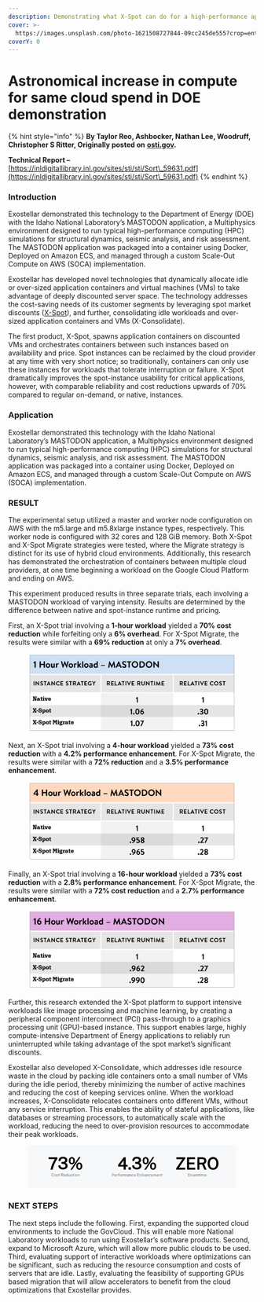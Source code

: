 ```yaml
---
description: Demonstrating what X-Spot can do for a high-performance application
cover: >-
  https://images.unsplash.com/photo-1621508727844-09cc245de555?crop=entropy&cs=srgb&fm=jpg&ixid=M3wxOTcwMjR8MHwxfHNlYXJjaHwxfHxzdGVsbGFyfGVufDB8fHx8MTY5NjI3ODUwN3ww&ixlib=rb-4.0.3&q=85
coverY: 0
---
```


# Astronomical increase in compute for same cloud spend in DOE demonstration

{% hint style="info" %}
**By Taylor Reo, Ashbocker, Nathan Lee, Woodruff, Christopher S Ritter, Originally posted on** [**osti.gov**](https://www.osti.gov/biblio/1860639-exotanium-doe-sbir-phase-results-summary)**.**

**Technical Report –** [https://inldigitallibrary.inl.gov/sites/sti/sti/Sort\_59631.pdf](https://inldigitallibrary.inl.gov/sites/sti/sti/Sort\_59631.pdf)
{% endhint %}

### Introduction

Exostellar demonstrated this technology to the Department of Energy (DOE) with the Idaho National Laboratory’s MASTODON application, a Multiphysics environment designed to run typical high-performance computing (HPC) simulations for structural dynamics, seismic analysis, and risk assessment. The MASTODON application was packaged into a container using Docker, Deployed on Amazon ECS, and managed through a custom Scale-Out Compute on AWS (SOCA) implementation.

Exostellar has developed novel technologies that dynamically allocate idle or over-sized application containers and virtual machines (VMs) to take advantage of deeply discounted server space. The technology addresses the cost-saving needs of its customer segments by leveraging spot market discounts ([X-Spot](https://exostellar.io/solutions/#xspot)), and further, consolidating idle workloads and over-sized application containers and VMs (X-Consolidate).

The first product, X-Spot, spawns application containers on discounted VMs and orchestrates containers between such instances based on availability and price. Spot instances can be reclaimed by the cloud provider at any time with very short notice; so traditionally, containers can only use these instances for workloads that tolerate interruption or failure. X-Spot dramatically improves the spot-instance usability for critical applications, however, with comparable reliability and cost reductions upwards of 70% compared to regular on-demand, or native, instances.

### Application

Exostellar demonstrated this technology with the Idaho National Laboratory’s MASTODON application, a Multiphysics environment designed to run typical high-performance computing (HPC) simulations for structural dynamics, seismic analysis, and risk assessment. The MASTODON application was packaged into a container using Docker, Deployed on Amazon ECS, and managed through a custom Scale-Out Compute on AWS (SOCA) implementation.

### RESULT

The experimental setup utilized a master and worker node configuration on AWS with the m5.large and m5.8xlarge instance types, respectively. This worker node is configured with 32 cores and 128 GiB memory. Both X-Spot and X-Spot Migrate strategies were tested, where the Migrate strategy is distinct for its use of hybrid cloud environments. Additionally, this research has demonstrated the orchestration of containers between multiple cloud providers, at one time beginning a workload on the Google Cloud Platform and ending on AWS.

This experiment produced results in three separate trials, each involving a MASTODON workload of varying intensity. Results are determined by the difference between native and spot-instance runtime and pricing.

First, an X-Spot trial involving a **1-hour workload** yielded a **70% cost reduction** while forfeiting only a **6% overhead**. For X-Spot Migrate, the results were similar with a **69% reduction** at only a **7% overhead**.

<figure><img src="../../.gitbook/assets/image (19).png" alt=""><figcaption></figcaption></figure>

Next, an X-Spot trial involving a **4-hour workload** yielded a **73% cost reduction** with a **4.2% performance enhancement**. For X-Spot Migrate, the results were similar with a **72% reduction** and a **3.5% performance enhancement**.

<figure><img src="../../.gitbook/assets/image (20).png" alt=""><figcaption></figcaption></figure>

Finally, an X-Spot trial involving a **16-hour workload** yielded a **73% cost reduction** with a **2.8% performance enhancement**. For X-Spot Migrate, the results were similar with a **72% cost reduction** and a **2.7% performance enhancement**.

<figure><img src="../../.gitbook/assets/image (21).png" alt=""><figcaption></figcaption></figure>

Further, this research extended the X-Spot platform to support intensive workloads like image processing and machine learning, by creating a peripheral component interconnect (PCI) pass-through to a graphics processing unit (GPU)-based instance. This support enables large, highly compute-intensive Department of Energy applications to reliably run uninterrupted while taking advantage of the spot market’s significant discounts.

Exostellar also developed X-Consolidate, which addresses idle resource waste in the cloud by packing idle containers onto a small number of VMs during the idle period, thereby minimizing the number of active machines and reducing the cost of keeping services online. When the workload increases, X-Consolidate relocates containers onto different VMs, without any service interruption. This enables the ability of stateful applications, like databases or streaming processors, to automatically scale with the workload, reducing the need to over-provision resources to accommodate their peak workloads.

<figure><img src="../../.gitbook/assets/Screenshot 2023-09-25 at 1.13.00 PM.png" alt=""><figcaption></figcaption></figure>

### NEXT STEPS

The next steps include the following. First, expanding the supported cloud environments to include the GovCloud. This will enable more National Laboratory workloads to run using Exostellar’s software products. Second, expand to Microsoft Azure, which will allow more public clouds to be used. Third, evaluating support of interactive workloads where optimizations can be significant, such as reducing the resource consumption and costs of servers that are idle. Lastly, evaluating the feasibility of supporting GPUs based migration that will allow accelerators to benefit from the cloud optimizations that Exostellar provides.
